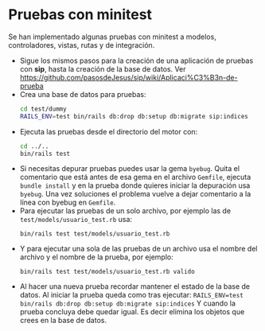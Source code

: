 # Pruebas con minitest

Se han implementado algunas pruebas con minitest a modelos, controladores, vistas, rutas y de integración.

* Sigue los mismos pasos para la creación de una aplicación de pruebas con **sip**, hasta la creación de la base de datos.  Ver <https://github.com/pasosdeJesus/sip/wiki/Aplicaci%C3%B3n-de-prueba>
* Crea una base de datos para pruebas:
  ``` sh
  cd test/dummy
  RAILS_ENV=test bin/rails db:drop db:setup db:migrate sip:indices
  ```
* Ejecuta las pruebas desde el directorio del motor con:
  ```sh
  cd ../..
  bin/rails test
  ```
* Si necesitas depurar pruebas puedes usar la gema `byebug`. Quita el comentario que está antes de esa gema en el archivo `Gemfile`, ejecuta `bundle install`  y en la prueba donde quieres iniciar la depuración usa `byebug`.  Una vez 
  soluciones el problema vuelve a dejar comentario a la línea con byebug en 
 `Gemfile`.
* Para ejecutar las pruebas de un solo archivo, por ejemplo las de `test/models/usuario_test.rb` usa:
  ```
  bin/rails test test/models/usuario_test.rb
  ```
* Y para ejecutar una sola de las pruebas de un archivo usa el nombre del archivo y el nombre de la prueba, por ejemplo:
  ```
  bin/rails test test/models/usuario_test.rb valido
  ```
* Al hacer una nueva prueba recordar mantener el estado de la base de datos.
  Al iniciar la prueba queda como tras ejecutar:
  `RAILS_ENV=test bin/rails db:drop db:setup db:migrate sip:indices`
  Y cuando la prueba concluya debe quedar igual. 
  Es decir elimina los objetos que crees en la base de datos.

